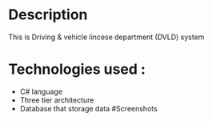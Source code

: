 # Description 
 This is Driving & vehicle lincese department (DVLD) system 

# Technologies used :
- C# language
- Three tier architecture 
- Database that storage data 
#Screenshots 
